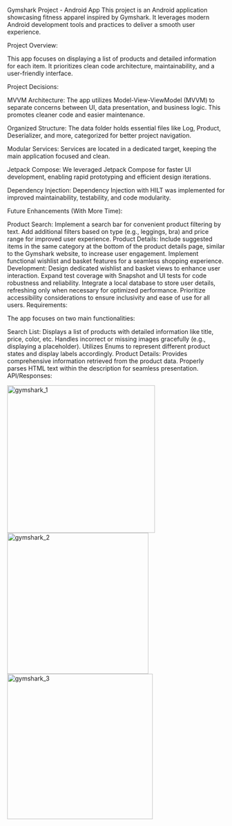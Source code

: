 Gymshark Project - Android App
This project is an Android application showcasing fitness apparel inspired by Gymshark. It leverages modern Android development tools and practices to deliver a smooth user experience.

Project Overview:

This app focuses on displaying a list of products and detailed information for each item. It prioritizes clean code architecture, maintainability, and a user-friendly interface.

Project Decisions:

MVVM Architecture: The app utilizes Model-View-ViewModel (MVVM) to separate concerns between UI, data presentation, and business logic. This promotes cleaner code and easier maintenance.

Organized Structure: The data folder holds essential files like Log, Product, Deserializer, and more, categorized for better project navigation.

Modular Services: Services are located in a dedicated target, keeping the main application focused and clean.

Jetpack Compose: We leveraged Jetpack Compose for faster UI development, enabling rapid prototyping and efficient design iterations.

Dependency Injection: Dependency Injection with HILT was implemented for improved maintainability, testability, and code modularity.

Future Enhancements (With More Time):

Product Search:
Implement a search bar for convenient product filtering by text.
Add additional filters based on type (e.g., leggings, bra) and price range for improved user experience.
Product Details:
Include suggested items in the same category at the bottom of the product details page, similar to the Gymshark website, to increase user engagement.
Implement functional wishlist and basket features for a seamless shopping experience.
Development:
Design dedicated wishlist and basket views to enhance user interaction.
Expand test coverage with Snapshot and UI tests for code robustness and reliability.
Integrate a local database to store user details, refreshing only when necessary for optimized performance.
Prioritize accessibility considerations to ensure inclusivity and ease of use for all users.
Requirements:

The app focuses on two main functionalities:

Search List:
Displays a list of products with detailed information like title, price, color, etc.
Handles incorrect or missing images gracefully (e.g., displaying a placeholder).
Utilizes Enums to represent different product states and display labels accordingly.
Product Details:
Provides comprehensive information retrieved from the product data.
Properly parses HTML text within the description for seamless presentation.
API/Responses:

<img width="342" alt="gymshark_1" src="https://github.com/kanav22/gym_project/assets/5936688/f3b3581c-74af-4d35-80d2-9c07ca72abec">
<img width="327" alt="gymshark_2" src="https://github.com/kanav22/gym_project/assets/5936688/b9f2edf4-19d5-4f11-9bab-3c0afda9a2bb">
<img width="337" alt="gymshark_3" src="https://github.com/kanav22/gym_project/assets/5936688/5e6cccf2-fc6f-4154-8d72-207030bd8393">




